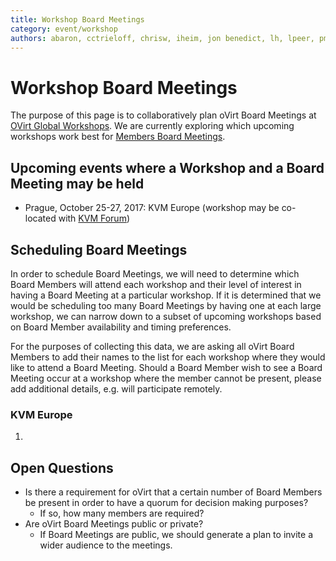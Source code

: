 ```yaml
---
title: Workshop Board Meetings
category: event/workshop
authors: abaron, cctrieloff, chrisw, iheim, jon benedict, lh, lpeer, pmyers, sandrobonazzola
---
```


# Workshop Board Meetings

The purpose of this page is to collaboratively plan oVirt Board Meetings at [OVirt Global Workshops](/community/events/archives/workshop/global-workshops/). We are currently exploring which upcoming workshops work best for [Members Board Meetings](/governance/board/Board).

## Upcoming events where a Workshop and a Board Meeting may be held

*   Prague, October 25-27, 2017: KVM Europe (workshop may be co-located with [KVM Forum](http://events.linuxfoundation.org/events/kvm-forum))

## Scheduling Board Meetings

In order to schedule Board Meetings, we will need to determine which Board Members will attend each workshop and their level of interest in having a Board Meeting at a particular workshop. If it is determined that we would be scheduling too many Board Meetings by having one at each large workshop, we can narrow down to a subset of upcoming workshops based on Board Member availability and timing preferences.

For the purposes of collecting this data, we are asking all oVirt Board Members to add their names to the list for each workshop where they would like to attend a Board Meeting. Should a Board Member wish to see a Board Meeting occur at a workshop where the member cannot be present, please add additional details, e.g. will participate remotely.

### KVM Europe

1.  


## Open Questions

*   Is there a requirement for oVirt that a certain number of Board Members be present in order to have a quorum for decision making purposes?
    -   If so, how many members are required?
*   Are oVirt Board Meetings public or private?
    -   If Board Meetings are public, we should generate a plan to invite a wider audience to the meetings.
